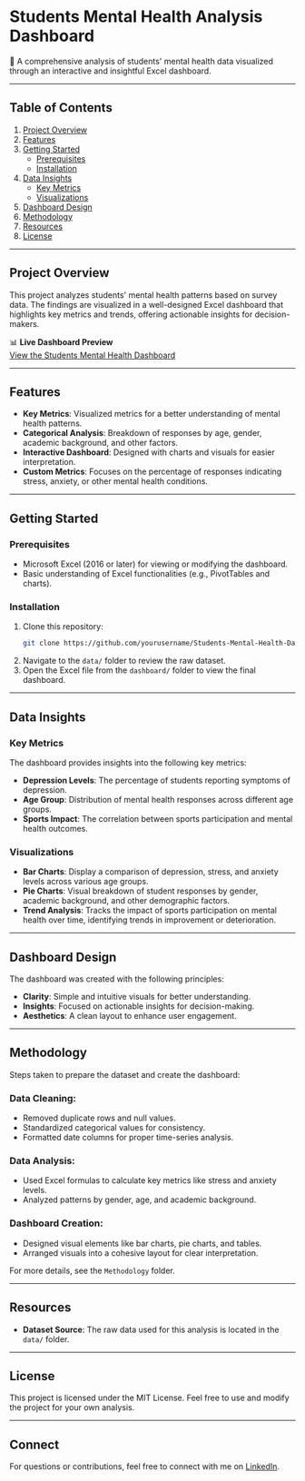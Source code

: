 # Students Mental Health Analysis Dashboard  
🚀 A comprehensive analysis of students' mental health data visualized through an interactive and insightful Excel dashboard.

---

## Table of Contents  
1. [Project Overview](#project-overview)  
2. [Features](#features)  
3. [Getting Started](#getting-started)  
   - [Prerequisites](#prerequisites)  
   - [Installation](#installation)  
4. [Data Insights](#data-insights)  
   - [Key Metrics](#key-metrics)  
   - [Visualizations](#visualizations)  
5. [Dashboard Design](#dashboard-design)  
6. [Methodology](#methodology)  
7. [Resources](#resources)  
8. [License](#license)  

---

## Project Overview  
This project analyzes students' mental health patterns based on survey data. The findings are visualized in a well-designed Excel dashboard that highlights key metrics and trends, offering actionable insights for decision-makers.

📊 **Live Dashboard Preview**  
[View the Students Mental Health Dashboard](./dashboard/Students%20mental%20health%20dashboard%20screenshot.png)  

---

## Features  
- **Key Metrics**: Visualized metrics for a better understanding of mental health patterns.  
- **Categorical Analysis**: Breakdown of responses by age, gender, academic background, and other factors.  
- **Interactive Dashboard**: Designed with charts and visuals for easier interpretation.  
- **Custom Metrics**: Focuses on the percentage of responses indicating stress, anxiety, or other mental health conditions.  

---

## Getting Started  

### Prerequisites  
- Microsoft Excel (2016 or later) for viewing or modifying the dashboard.  
- Basic understanding of Excel functionalities (e.g., PivotTables and charts).  

### Installation  
1. Clone this repository:  
   ```bash  
   git clone https://github.com/yourusername/Students-Mental-Health-Dashboard.git

2. Navigate to the `data/` folder to review the raw dataset.  
3. Open the Excel file from the `dashboard/` folder to view the final dashboard.

---

## Data Insights

### Key Metrics  
The dashboard provides insights into the following key metrics:

- **Depression Levels**: The percentage of students reporting symptoms of depression.     
- **Age Group**: Distribution of mental health responses across different age groups.  
- **Sports Impact**: The correlation between sports participation and mental health outcomes.

### Visualizations  
- **Bar Charts**: Display a comparison of depression, stress, and anxiety levels across various age groups.  
- **Pie Charts**: Visual breakdown of student responses by gender, academic background, and other demographic factors.  
- **Trend Analysis**: Tracks the impact of sports participation on mental health over time, identifying trends in improvement or deterioration.

---

## Dashboard Design  
The dashboard was created with the following principles:  

- **Clarity**: Simple and intuitive visuals for better understanding.  
- **Insights**: Focused on actionable insights for decision-making.  
- **Aesthetics**: A clean layout to enhance user engagement.  

---

## Methodology  
Steps taken to prepare the dataset and create the dashboard:

### Data Cleaning:  
- Removed duplicate rows and null values.  
- Standardized categorical values for consistency.  
- Formatted date columns for proper time-series analysis.  

### Data Analysis:  
- Used Excel formulas to calculate key metrics like stress and anxiety levels.  
- Analyzed patterns by gender, age, and academic background.  

### Dashboard Creation:  
- Designed visual elements like bar charts, pie charts, and tables.  
- Arranged visuals into a cohesive layout for clear interpretation.  

For more details, see the `Methodology` folder.

---

## Resources  
- **Dataset Source**: The raw data used for this analysis is located in the `data/` folder.  

---

## License  
This project is licensed under the MIT License. Feel free to use and modify the project for your own analysis.  

---

## Connect  
For questions or contributions, feel free to connect with me on [LinkedIn](https://www.linkedin.com/in/yourusername).

